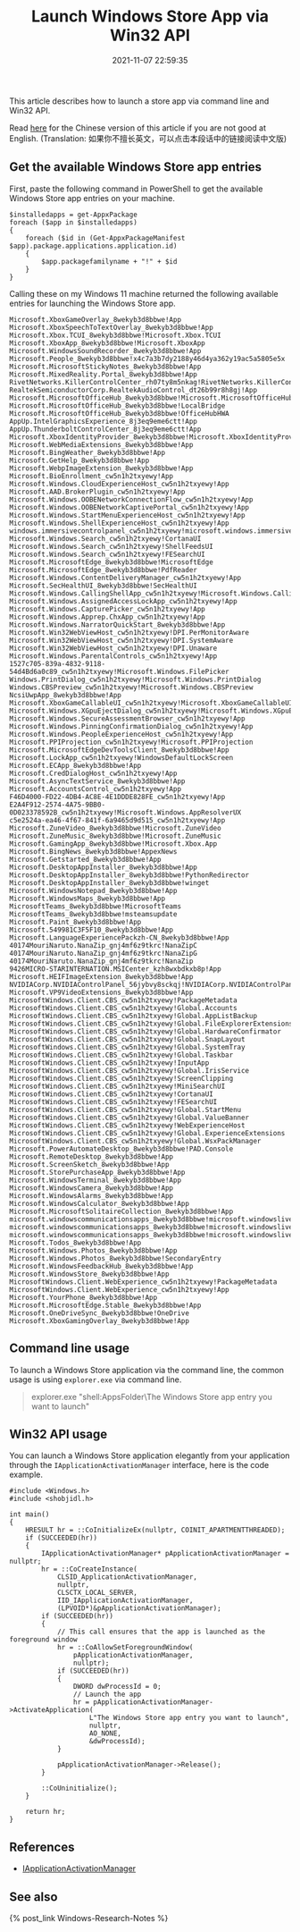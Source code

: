 ﻿---
title: Launch Windows Store App via Win32 API
date: 2021-11-07 22:59:35
categories:
- [Technologies, Windows, Windows Research Notes, User Mode]
tags:
- Technologies
- Windows
- Windows Research Notes
- User Mode
---

This article describes how to launch a store app via command line and Win32 API.

Read [here](https://mourinaruto.github.io/zh/2021/11/07/Launch-Windows-Store-App-via-Win32-API/) for the Chinese version of 
this article if you are not good at English. (Translation: 如果你不擅长英文，可以点击本段话中的链接阅读中文版)

## Get the available Windows Store app entries

First, paste the following command in PowerShell to get the available Windows Store app entries on your machine.

```
$installedapps = get-AppxPackage
foreach ($app in $installedapps)
{
    foreach ($id in (Get-AppxPackageManifest $app).package.applications.application.id)
    {
        $app.packagefamilyname + "!" + $id
    }
}
```

Calling these on my Windows 11 machine returned the following available entries for launching the Windows Store app.

```
Microsoft.XboxGameOverlay_8wekyb3d8bbwe!App
Microsoft.XboxSpeechToTextOverlay_8wekyb3d8bbwe!App
Microsoft.Xbox.TCUI_8wekyb3d8bbwe!Microsoft.Xbox.TCUI
Microsoft.XboxApp_8wekyb3d8bbwe!Microsoft.XboxApp
Microsoft.WindowsSoundRecorder_8wekyb3d8bbwe!App
Microsoft.People_8wekyb3d8bbwe!x4c7a3b7dy2188y46d4ya362y19ac5a5805e5x
Microsoft.MicrosoftStickyNotes_8wekyb3d8bbwe!App
Microsoft.MixedReality.Portal_8wekyb3d8bbwe!App
RivetNetworks.KillerControlCenter_rh07ty8m5nkag!RivetNetworks.KillerControlCenter
RealtekSemiconductorCorp.RealtekAudioControl_dt26b99r8h8gj!App
Microsoft.MicrosoftOfficeHub_8wekyb3d8bbwe!Microsoft.MicrosoftOfficeHub
Microsoft.MicrosoftOfficeHub_8wekyb3d8bbwe!LocalBridge
Microsoft.MicrosoftOfficeHub_8wekyb3d8bbwe!OfficeHubHWA
AppUp.IntelGraphicsExperience_8j3eq9eme6ctt!App
AppUp.ThunderboltControlCenter_8j3eq9eme6ctt!App
Microsoft.XboxIdentityProvider_8wekyb3d8bbwe!Microsoft.XboxIdentityProvider
Microsoft.WebMediaExtensions_8wekyb3d8bbwe!App
Microsoft.BingWeather_8wekyb3d8bbwe!App
Microsoft.GetHelp_8wekyb3d8bbwe!App
Microsoft.WebpImageExtension_8wekyb3d8bbwe!App
Microsoft.BioEnrollment_cw5n1h2txyewy!App
Microsoft.Windows.CloudExperienceHost_cw5n1h2txyewy!App
Microsoft.AAD.BrokerPlugin_cw5n1h2txyewy!App
Microsoft.Windows.OOBENetworkConnectionFlow_cw5n1h2txyewy!App
Microsoft.Windows.OOBENetworkCaptivePortal_cw5n1h2txyewy!App
Microsoft.Windows.StartMenuExperienceHost_cw5n1h2txyewy!App
Microsoft.Windows.ShellExperienceHost_cw5n1h2txyewy!App
windows.immersivecontrolpanel_cw5n1h2txyewy!microsoft.windows.immersivecontrolpanel
Microsoft.Windows.Search_cw5n1h2txyewy!CortanaUI
Microsoft.Windows.Search_cw5n1h2txyewy!ShellFeedsUI
Microsoft.Windows.Search_cw5n1h2txyewy!FESearchUI
Microsoft.MicrosoftEdge_8wekyb3d8bbwe!MicrosoftEdge
Microsoft.MicrosoftEdge_8wekyb3d8bbwe!PdfReader
Microsoft.Windows.ContentDeliveryManager_cw5n1h2txyewy!App
Microsoft.SecHealthUI_8wekyb3d8bbwe!SecHealthUI
Microsoft.Windows.CallingShellApp_cw5n1h2txyewy!Microsoft.Windows.CallingShellApp
Microsoft.Windows.AssignedAccessLockApp_cw5n1h2txyewy!App
Microsoft.Windows.CapturePicker_cw5n1h2txyewy!App
Microsoft.Windows.Apprep.ChxApp_cw5n1h2txyewy!App
Microsoft.Windows.NarratorQuickStart_8wekyb3d8bbwe!App
Microsoft.Win32WebViewHost_cw5n1h2txyewy!DPI.PerMonitorAware
Microsoft.Win32WebViewHost_cw5n1h2txyewy!DPI.SystemAware
Microsoft.Win32WebViewHost_cw5n1h2txyewy!DPI.Unaware
Microsoft.Windows.ParentalControls_cw5n1h2txyewy!App
1527c705-839a-4832-9118-54d4Bd6a0c89_cw5n1h2txyewy!Microsoft.Windows.FilePicker
Windows.PrintDialog_cw5n1h2txyewy!Microsoft.Windows.PrintDialog
Windows.CBSPreview_cw5n1h2txyewy!Microsoft.Windows.CBSPreview
NcsiUwpApp_8wekyb3d8bbwe!App
Microsoft.XboxGameCallableUI_cw5n1h2txyewy!Microsoft.XboxGameCallableUI
Microsoft.Windows.XGpuEjectDialog_cw5n1h2txyewy!Microsoft.Windows.XGpuEjectDialog
Microsoft.Windows.SecureAssessmentBrowser_cw5n1h2txyewy!App
Microsoft.Windows.PinningConfirmationDialog_cw5n1h2txyewy!App
Microsoft.Windows.PeopleExperienceHost_cw5n1h2txyewy!App
Microsoft.PPIProjection_cw5n1h2txyewy!Microsoft.PPIProjection
Microsoft.MicrosoftEdgeDevToolsClient_8wekyb3d8bbwe!App
Microsoft.LockApp_cw5n1h2txyewy!WindowsDefaultLockScreen
Microsoft.ECApp_8wekyb3d8bbwe!App
Microsoft.CredDialogHost_cw5n1h2txyewy!App
Microsoft.AsyncTextService_8wekyb3d8bbwe!App
Microsoft.AccountsControl_cw5n1h2txyewy!App
F46D4000-FD22-4DB4-AC8E-4E1DDDE828FE_cw5n1h2txyewy!App
E2A4F912-2574-4A75-9BB0-0D023378592B_cw5n1h2txyewy!Microsoft.Windows.AppResolverUX
c5e2524a-ea46-4f67-841f-6a9465d9d515_cw5n1h2txyewy!App
Microsoft.ZuneVideo_8wekyb3d8bbwe!Microsoft.ZuneVideo
Microsoft.ZuneMusic_8wekyb3d8bbwe!Microsoft.ZuneMusic
Microsoft.GamingApp_8wekyb3d8bbwe!Microsoft.Xbox.App
Microsoft.BingNews_8wekyb3d8bbwe!AppexNews
Microsoft.Getstarted_8wekyb3d8bbwe!App
Microsoft.DesktopAppInstaller_8wekyb3d8bbwe!App
Microsoft.DesktopAppInstaller_8wekyb3d8bbwe!PythonRedirector
Microsoft.DesktopAppInstaller_8wekyb3d8bbwe!winget
Microsoft.WindowsNotepad_8wekyb3d8bbwe!App
Microsoft.WindowsMaps_8wekyb3d8bbwe!App
MicrosoftTeams_8wekyb3d8bbwe!MicrosoftTeams
MicrosoftTeams_8wekyb3d8bbwe!msteamsupdate
Microsoft.Paint_8wekyb3d8bbwe!App
Microsoft.549981C3F5F10_8wekyb3d8bbwe!App
Microsoft.LanguageExperiencePackzh-CN_8wekyb3d8bbwe!App
40174MouriNaruto.NanaZip_gnj4mf6z9tkrc!NanaZipC
40174MouriNaruto.NanaZip_gnj4mf6z9tkrc!NanaZipG
40174MouriNaruto.NanaZip_gnj4mf6z9tkrc!NanaZip
9426MICRO-STARINTERNATION.MSICenter_kzh8wxbdkxb8p!App
Microsoft.HEIFImageExtension_8wekyb3d8bbwe!App
NVIDIACorp.NVIDIAControlPanel_56jybvy8sckqj!NVIDIACorp.NVIDIAControlPanel
Microsoft.VP9VideoExtensions_8wekyb3d8bbwe!App
MicrosoftWindows.Client.CBS_cw5n1h2txyewy!PackageMetadata
MicrosoftWindows.Client.CBS_cw5n1h2txyewy!Global.Accounts
MicrosoftWindows.Client.CBS_cw5n1h2txyewy!Global.AppListBackup
MicrosoftWindows.Client.CBS_cw5n1h2txyewy!Global.FileExplorerExtensions
MicrosoftWindows.Client.CBS_cw5n1h2txyewy!Global.HardwareConfirmator
MicrosoftWindows.Client.CBS_cw5n1h2txyewy!Global.SnapLayout
MicrosoftWindows.Client.CBS_cw5n1h2txyewy!Global.SystemTray
MicrosoftWindows.Client.CBS_cw5n1h2txyewy!Global.Taskbar
MicrosoftWindows.Client.CBS_cw5n1h2txyewy!InputApp
MicrosoftWindows.Client.CBS_cw5n1h2txyewy!Global.IrisService
MicrosoftWindows.Client.CBS_cw5n1h2txyewy!ScreenClipping
MicrosoftWindows.Client.CBS_cw5n1h2txyewy!MiniSearchUI
MicrosoftWindows.Client.CBS_cw5n1h2txyewy!CortanaUI
MicrosoftWindows.Client.CBS_cw5n1h2txyewy!FESearchUI
MicrosoftWindows.Client.CBS_cw5n1h2txyewy!Global.StartMenu
MicrosoftWindows.Client.CBS_cw5n1h2txyewy!Global.ValueBanner
MicrosoftWindows.Client.CBS_cw5n1h2txyewy!WebExperienceHost
MicrosoftWindows.Client.CBS_cw5n1h2txyewy!Global.ExperienceExtensions
MicrosoftWindows.Client.CBS_cw5n1h2txyewy!Global.WsxPackManager
Microsoft.PowerAutomateDesktop_8wekyb3d8bbwe!PAD.Console
Microsoft.RemoteDesktop_8wekyb3d8bbwe!App
Microsoft.ScreenSketch_8wekyb3d8bbwe!App
Microsoft.StorePurchaseApp_8wekyb3d8bbwe!App
Microsoft.WindowsTerminal_8wekyb3d8bbwe!App
Microsoft.WindowsCamera_8wekyb3d8bbwe!App
Microsoft.WindowsAlarms_8wekyb3d8bbwe!App
Microsoft.WindowsCalculator_8wekyb3d8bbwe!App
Microsoft.MicrosoftSolitaireCollection_8wekyb3d8bbwe!App
microsoft.windowscommunicationsapps_8wekyb3d8bbwe!microsoft.windowslive.mail
microsoft.windowscommunicationsapps_8wekyb3d8bbwe!microsoft.windowslive.calendar
microsoft.windowscommunicationsapps_8wekyb3d8bbwe!microsoft.windowslive.manageaccounts
Microsoft.Todos_8wekyb3d8bbwe!App
Microsoft.Windows.Photos_8wekyb3d8bbwe!App
Microsoft.Windows.Photos_8wekyb3d8bbwe!SecondaryEntry
Microsoft.WindowsFeedbackHub_8wekyb3d8bbwe!App
Microsoft.WindowsStore_8wekyb3d8bbwe!App
MicrosoftWindows.Client.WebExperience_cw5n1h2txyewy!PackageMetadata
MicrosoftWindows.Client.WebExperience_cw5n1h2txyewy!App
Microsoft.YourPhone_8wekyb3d8bbwe!App
Microsoft.MicrosoftEdge.Stable_8wekyb3d8bbwe!App
Microsoft.OneDriveSync_8wekyb3d8bbwe!OneDrive
Microsoft.XboxGamingOverlay_8wekyb3d8bbwe!App
```

## Command line usage

To launch a Windows Store application via the command line, the common usage is using `explorer.exe` via command line.

> explorer.exe "shell:AppsFolder\The Windows Store app entry you want to launch"

## Win32 API usage

You can launch a Windows Store application elegantly from your application through the `IApplicationActivationManager`
interface, here is the code example.

```
#include <Windows.h>
#include <shobjidl.h>

int main()
{
	HRESULT hr = ::CoInitializeEx(nullptr, COINIT_APARTMENTTHREADED);
	if (SUCCEEDED(hr))
	{
		IApplicationActivationManager* pApplicationActivationManager = nullptr;
		hr = ::CoCreateInstance(
			CLSID_ApplicationActivationManager,
			nullptr,
			CLSCTX_LOCAL_SERVER,
			IID_IApplicationActivationManager,
			(LPVOID*)&pApplicationActivationManager);
		if (SUCCEEDED(hr))
		{
			// This call ensures that the app is launched as the foreground window
			hr = ::CoAllowSetForegroundWindow(
				pApplicationActivationManager, 
				nullptr);
			if (SUCCEEDED(hr))
			{
				DWORD dwProcessId = 0;
				// Launch the app
				hr = pApplicationActivationManager->ActivateApplication(
					L"The Windows Store app entry you want to launch",
					nullptr,
					AO_NONE,
					&dwProcessId);
			}

			pApplicationActivationManager->Release();
		}

		::CoUninitialize();
	}

    return hr;
}
```

## References

- [IApplicationActivationManager](https://docs.microsoft.com/en-us/windows/win32/api/shobjidl_core/nn-shobjidl_core-iapplicationactivationmanager)

## See also

{% post_link Windows-Research-Notes %}
